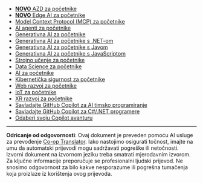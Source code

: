 <!--
CO_OP_TRANSLATOR_METADATA:
{
  "original_hash": "1ca17f25db3762aab74c3543070fcfc0",
  "translation_date": "2025-10-22T12:40:13+00:00",
  "source_file": "src/co_op_translator/templates/other_courses.md",
  "language_code": "hr"
}
-->
<!-- CO-OP TRANSLATOR OTHER COURSES START -->
- [**NOVO** AZD za početnike](https://github.com/microsoft/AZD-for-beginners?WT.mc_id=academic-105485-koreyst)
- [**NOVO** Edge AI za početnike](https://github.com/microsoft/edgeai-for-beginners?WT.mc_id=academic-105485-koreyst)
- [Model Context Protocol (MCP) za početnike](https://github.com/microsoft/mcp-for-beginners?WT.mc_id=academic-105485-koreyst)
- [AI agenti za početnike](https://github.com/microsoft/ai-agents-for-beginners?WT.mc_id=academic-105485-koreyst)
- [Generativna AI za početnike](https://github.com/microsoft/generative-ai-for-beginners?WT.mc_id=academic-105485-koreyst)
- [Generativna AI za početnike s .NET-om](https://github.com/microsoft/Generative-AI-for-beginners-dotnet?WT.mc_id=academic-105485-koreyst)
- [Generativna AI za početnike s Javom](https://github.com/microsoft/generative-ai-for-beginners-java?WT.mc_id=academic-105485-koreyst)
- [Generativna AI za početnike s JavaScriptom](https://github.com/microsoft/generative-ai-with-javascript?WT.mc_id=academic-105485-koreyst)
- [Strojno učenje za početnike](https://akams/ml-beginners?WT.mc_id=academic-105485-koreyst)
- [Data Science za početnike](https://aka.ms/datascience-beginners?WT.mc_id=academic-105485-koreyst)
- [AI za početnike](https://aka.ms/ai-beginners?WT.mc_id=academic-105485-koreyst)
- [Kibernetička sigurnost za početnike](https://github.com/microsoft/Security-101?WT.mc_id=academic-96948-sayoung)
- [Web razvoj za početnike](https://aka.ms/webdev-beginners?WT.mc_id=academic-105485-koreyst)
- [IoT za početnike](https://aka.ms/iot-beginners?WT.mc_id=academic-105485-koreyst)
- [XR razvoj za početnike](https://github.com/microsoft/xr-development-for-beginners?WT.mc_id=academic-105485-koreyst)
- [Savladajte GitHub Copilot za AI timsko programiranje](https://aka.ms/GitHubCopilotAI?WT.mc_id=academic-105485-koreyst)
- [Savladajte GitHub Copilot za C#/.NET programere](https://github.com/microsoft/mastering-github-copilot-for-dotnet-csharp-developers?WT.mc_id=academic-105485-koreyst)
- [Odaberi svoju Copilot avanturu](https://github.com/microsoft/CopilotAdventures?WT.mc_id=academic-105485-koreyst)
<!-- CO-OP TRANSLATOR OTHER COURSES END -->

---

**Odricanje od odgovornosti**:
Ovaj dokument je preveden pomoću AI usluge za prevođenje [Co-op Translator](https://github.com/Azure/co-op-translator). Iako nastojimo osigurati točnost, imajte na umu da automatski prijevodi mogu sadržavati pogreške ili netočnosti. Izvorni dokument na izvornom jeziku treba smatrati mjerodavnim izvorom. Za ključne informacije preporučuje se profesionalni ljudski prijevod. Ne snosimo odgovornost za bilo kakve nesporazume ili pogrešna tumačenja koja proizlaze iz korištenja ovog prijevoda.